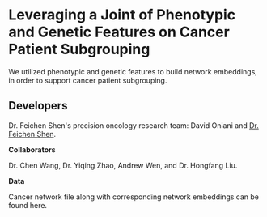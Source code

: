 # Leveraging a Joint of Phenotypic and Genetic Features on Cancer Patient Subgrouping

We utilized phenotypic and genetic features to build network embeddings, in order to support cancer patient subgrouping.

## Developers
Dr. Feichen Shen's precision oncology research team: David Oniani and [Dr. Feichen Shen](https://www.mayo.edu/research/faculty/shen-feichen-ph-d/bio-20238745).

__Collaborators__

Dr. Chen Wang, Dr. Yiqing Zhao, Andrew Wen, and Dr. Hongfang Liu.

__Data__

Cancer network file along with corresponding network embeddings can be found here.
